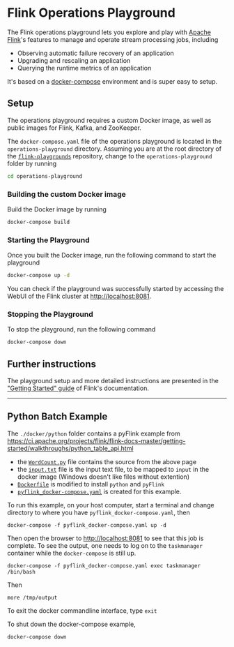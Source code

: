 # Flink Operations Playground

The Flink operations playground lets you explore and play with [Apache Flink](https://flink.apache.org)'s features to manage and operate stream processing jobs, including

* Observing automatic failure recovery of an application
* Upgrading and rescaling an application
* Querying the runtime metrics of an application

It's based on a [docker-compose](https://docs.docker.com/compose/) environment and is super easy to setup.

## Setup

The operations playground requires a custom Docker image, as well as public images for Flink, Kafka, and ZooKeeper. 

The `docker-compose.yaml` file of the operations playground is located in the `operations-playground` directory. Assuming you are at the root directory of the [`flink-playgrounds`](https://github.com/apache/flink-playgrounds) repository, change to the `operations-playground` folder by running

```bash
cd operations-playground
```

### Building the custom Docker image

Build the Docker image by running

```bash
docker-compose build
```

### Starting the Playground

Once you built the Docker image, run the following command to start the playground

```bash
docker-compose up -d
```

You can check if the playground was successfully started by accessing the WebUI of the Flink cluster at [http://localhost:8081](http://localhost:8081).

### Stopping the Playground

To stop the playground, run the following command

```bash
docker-compose down
```

## Further instructions

The playground setup and more detailed instructions are presented in the
["Getting Started" guide](https://ci.apache.org/projects/flink/flink-docs-release-1.10/getting-started/docker-playgrounds/flink-operations-playground.html) of Flink's documentation.

----
## Python Batch Example

The `./docker/python` folder contains a pyFlink example from https://ci.apache.org/projects/flink/flink-docs-master/getting-started/walkthroughs/python_table_api.html

- the [`WordCount.py`](./docker/python/WordCount.py) file contains the source from the above page
- the [`input.txt`](./docker/python/input.txt) file is the input text file, to be mapped to `input` in the docker image (Windows doesn't like files without extention)
- [`Dockerfile`](./docker/Dockerfile) is modified to install `python` and `pyFlink`
- [`pyflink_docker-compose.yaml`](./operations-playground/pyflink_docker-compose.yaml) is created for this example. 

To run this example, on your host computer, start a terminal and change directory to where you have `pyflink_docker-compose.yaml`, then

```
docker-compose -f pyflink_docker-compose.yaml up -d
```

Then open the browser to [http://localhost:8081](http://localhost:8081) to see that this job is complete. To see the output, one needs to log on to the `taskmanager` container while the `docker-compose` is still up. 

```
docker-compose -f pyflink_docker-compose.yaml exec taskmanager /bin/bash
```
Then
```
more /tmp/output
```
To exit the docker commandline interface, type `exit`

To shut down the docker-compose example, 
```
docker-compose down
```
